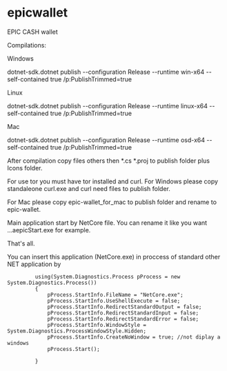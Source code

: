# epicwallet
EPIC CASH wallet

Compilations:

Windows

dotnet-sdk.dotnet publish --configuration Release  --runtime win-x64  --self-contained true /p:PublishTrimmed=true

Linux

dotnet-sdk.dotnet publish --configuration Release  --runtime linux-x64  --self-contained true /p:PublishTrimmed=true

Mac

dotnet-sdk.dotnet publish --configuration Release  --runtime osd-x64  --self-contained true /p:PublishTrimmed=true

After compilation copy files others then *.cs *.proj to publish folder plus Icons folder.

For use tor you must have tor installed and curl. For Windows please copy standaleone curl.exe and curl need files to publish folder. 

For Mac please copy epic-wallet_for_mac to publish folder and rename to epic-wallet.

Main application start by NetCore file. You can rename it like you want ...aepicStart.exe for example.

That's all.


You can insert this application (NetCore.exe) in proccess of standard other NET application by


             using(System.Diagnostics.Process pProcess = new System.Diagnostics.Process())
             {
                 pProcess.StartInfo.FileName = "NetCore.exe";
                 pProcess.StartInfo.UseShellExecute = false;
                 pProcess.StartInfo.RedirectStandardOutput = false;
                 pProcess.StartInfo.RedirectStandardInput = false;
                 pProcess.StartInfo.RedirectStandardError = false;
                 pProcess.StartInfo.WindowStyle = System.Diagnostics.ProcessWindowStyle.Hidden;
                 pProcess.StartInfo.CreateNoWindow = true; //not diplay a windows
                 pProcess.Start();

             }
